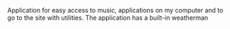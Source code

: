 Application for easy access to music, applications on my computer and to go to the site with utilities. The application has a built-in weatherman

